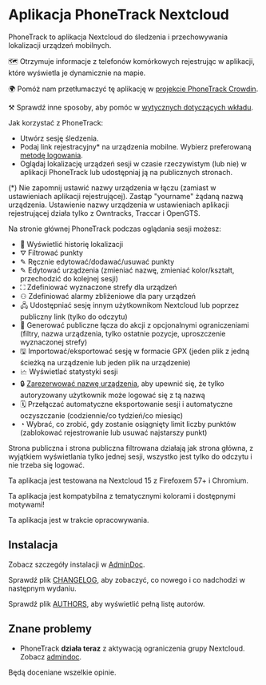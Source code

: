 # Aplikacja PhoneTrack Nextcloud

PhoneTrack to aplikacja Nextcloud do śledzenia i przechowywania lokalizacji urządzeń mobilnych.

🗺 Otrzymuje informacje z telefonów komórkowych rejestrując w aplikacji, które wyświetla je dynamicznie na mapie.

🌍 Pomóż nam przetłumaczyć tę aplikację w [projekcie PhoneTrack Crowdin](https://crowdin.com/project/phonetrack).

⚒ Sprawdź inne sposoby, aby pomóc w [wytycznych dotyczących wkładu](https://gitlab.com/eneiluj/phonetrack-oc/blob/master/CONTRIBUTING.md).

Jak korzystać z PhoneTrack:

* Utwórz sesję śledzenia.
* Podaj link rejestracyjny\* na urządzenia mobilne. Wybierz preferowaną [metodę logowania](https://gitlab.com/eneiluj/phonetrack-oc/wikis/userdoc#logging-methods).
* Oglądaj lokalizację urządzeń sesji w czasie rzeczywistym (lub nie) w aplikacji PhoneTrack lub udostępniaj ją na publicznych stronach.

(\*) Nie zapomnij ustawić nazwy urządzenia w łączu (zamiast w ustawieniach aplikacji rejestrującej). Zastąp "yourname" żądaną nazwą urządzenia. Ustawienie nazwy urządzenia w ustawieniach aplikacji rejestrującej działa tylko z Owntracks, Traccar i OpenGTS.

Na stronie głównej PhoneTrack podczas oglądania sesji możesz:

* 📍 Wyświetlić historię lokalizacji
* ⛛ Filtrować punkty
* ✎ Ręcznie edytować/dodawać/usuwać punkty
* ✎ Edytować urządzenia (zmieniać nazwę, zmieniać kolor/kształt, przechodzić do kolejnej sesji)
* ⛶ Zdefiniować wyznaczone strefy dla urządzeń
* ⚇ Zdefiniować alarmy zbliżeniowe dla pary urządzeń
* 🖧 Udostępniać sesję innym użytkownikom Nextcloud lub poprzez publiczny link (tylko do odczytu)
* 🔗 Generować publiczne łącza do akcji z opcjonalnymi ograniczeniami (filtry, nazwa urządzenia, tylko ostatnie pozycje, uproszczenie wyznaczonej strefy)
* 🖫 Importować/eksportować sesję w formacie GPX (jeden plik z jedną ścieżką na urządzenie lub jeden plik na urządzenie)
* 🗠 Wyświetlać statystyki sesji
* 🔒 [Zarezerwować nazwę urządzenia](https://gitlab.com/eneiluj/phonetrack-oc/wikis/userdoc#device-name-reservation), aby upewnić się, że tylko autoryzowany użytkownik może logować się z tą nazwą
* 🗓 Przełączać automatyczne eksportowanie sesji i automatyczne oczyszczanie (codziennie/co tydzień/co miesiąc)
* ◔ Wybrać, co zrobić, gdy zostanie osiągnięty limit liczby punktów (zablokować rejestrowanie lub usuwać najstarszy punkt)

Strona publiczna i strona publiczna filtrowana działają jak strona główna, z wyjątkiem wyświetlania tylko jednej sesji, wszystko jest tylko do odczytu i nie trzeba się logować.

Ta aplikacja jest testowana na Nextcloud 15 z Firefoxem 57+ i Chromium.

Ta aplikacja jest kompatybilna z tematycznymi kolorami i dostępnymi motywami!

Ta aplikacja jest w trakcie opracowywania.

## Instalacja

Zobacz szczegóły instalacji w [AdminDoc](https://gitlab.com/eneiluj/phonetrack-oc/wikis/admindoc).

Sprawdź plik [CHANGELOG](https://gitlab.com/eneiluj/phonetrack-oc/blob/master/CHANGELOG.md#change-log), aby zobaczyć, co nowego i co nadchodzi w następnym wydaniu.

Sprawdź plik [AUTHORS](https://gitlab.com/eneiluj/phonetrack-oc/blob/master/AUTHORS.md#authors), aby wyświetlić pełną listę autorów.

## Znane problemy

* PhoneTrack **działa teraz** z aktywacją ograniczenia grupy Nextcloud. Zobacz [admindoc](https://gitlab.com/eneiluj/phonetrack-oc/wikis/admindoc#issue-with-phonetrack-restricted-to-some-groups-in-nextcloud).

Będą doceniane wszelkie opinie.